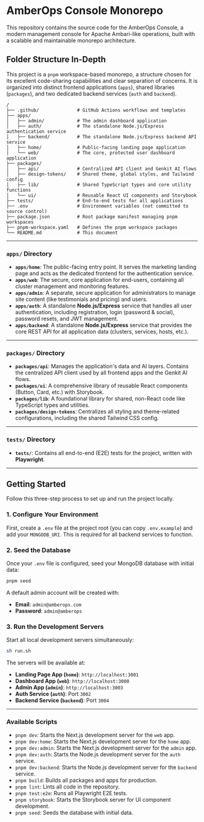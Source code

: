 # AmberOps Console Monorepo

This repository contains the source code for the AmberOps Console, a modern management console for Apache Ambari-like operations, built with a scalable and maintainable monorepo architecture.

## Folder Structure In-Depth

This project is a `pnpm` workspace-based monorepo, a structure chosen for its excellent code-sharing capabilities and clear separation of concerns. It is organized into distinct frontend applications (`apps`), shared libraries (`packages`), and two dedicated backend services (`auth` and `backend`).

```
/
├── .github/              # GitHub Actions workflows and templates
├── apps/
│   ├── admin/            # The admin dashboard application
│   ├── auth/             # The standalone Node.js/Express authentication service
│   ├── backend/          # The standalone Node.js/Express backend API service
│   ├── home/             # Public-facing landing page application
│   └── web/              # The core, protected user dashboard application
├── packages/
│   ├── api/              # Centralized API client and Genkit AI flows
│   ├── design-tokens/    # Shared theme, global styles, and Tailwind config
│   ├── lib/              # Shared TypeScript types and core utility functions
│   └── ui/               # Reusable React UI components and Storybook
├── tests/                # End-to-end tests for all applications
├── .env                  # Environment variables (not committed to source control)
├── package.json          # Root package manifest managing pnpm workspaces
├── pnpm-workspace.yaml   # Defines the pnpm workspace packages
└── README.md             # This document
```

---

### `apps/` Directory

*   **`apps/home`**: The public-facing entry point. It serves the marketing landing page and acts as the dedicated frontend for the authentication service.
*   **`apps/web`**: The secure, core application for end-users, containing all cluster management and monitoring features.
*   **`apps/admin`**: A separate, secure application for administrators to manage site content (like testimonials and pricing) and users.
*   **`apps/auth`**: A standalone **Node.js/Express** service that handles all user authentication, including registration, login (password & social), password resets, and JWT management.
*   **`apps/backend`**: A standalone **Node.js/Express** service that provides the core REST API for all application data (clusters, services, hosts, etc.).

---

### `packages/` Directory

*   **`packages/api`**: Manages the application's data and AI layers. Contains the centralized API client used by all frontend apps and the Genkit AI flows.
*   **`packages/ui`**: A comprehensive library of reusable React components (Button, Card, etc.) with Storybook.
*   **`packages/lib`**: A foundational library for shared, non-React code like TypeScript types and utilities.
*   **`packages/design-tokens`**: Centralizes all styling and theme-related configurations, including the shared Tailwind CSS config.

---

### `tests/` Directory

*   **`tests/`**: Contains all end-to-end (E2E) tests for the project, written with **Playwright**.

---

## Getting Started

Follow this three-step process to set up and run the project locally.

### 1. Configure Your Environment

First, create a `.env` file at the project root (you can copy `.env.example`) and add your `MONGODB_URI`. This is required for all backend services to function.

### 2. Seed the Database

Once your `.env` file is configured, seed your MongoDB database with initial data:

```bash
pnpm seed
```

A default admin account will be created with:
*   **Email**: `admin@amberops.com`
*   **Password**: `admin@amberops`

### 3. Run the Development Servers

Start all local development servers simultaneously:

```bash
sh run.sh
```

The servers will be available at:
*   **Landing Page App (`home`)**: `http://localhost:3001`
*   **Dashboard App (`web`)**: `http://localhost:3000`
*   **Admin App (`admin`)**: `http://localhost:3003`
*   **Auth Service (`auth`)**: Port `3002`
*   **Backend Service (`backend`)**: Port `3004`

---

### Available Scripts

- `pnpm dev`: Starts the Next.js development server for the `web` app.
- `pnpm dev:home`: Starts the Next.js development server for the `home` app.
- `pnpm dev:admin`: Starts the Next.js development server for the `admin` app.
- `pnpm dev:auth`: Starts the Node.js development server for the `auth` service.
- `pnpm dev:backend`: Starts the Node.js development server for the `backend` service.
- `pnpm build`: Builds all packages and apps for production.
- `pnpm lint`: Lints all code in the repository.
- `pnpm test:e2e`: Runs all Playwright E2E tests.
- `pnpm storybook`: Starts the Storybook server for UI component development.
- `pnpm seed`: Seeds the database with initial data.
